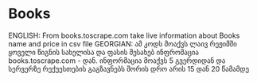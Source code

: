 # Books
ENGLISH: From books.toscrape.com take live information about Books name and price in csv file
GEORGIAN: ამ კოდს მოაქვს ლაივ რეჟიმში ყოველი წიგნის სახელისა და ფასის შესახებ ინფრომაცია books.toscrape.com - დან. ინფორმაცია მოაქვს 5 გვერდიდან და სერვერზე რექუესთების გაგზავნებს შორის დრო არის 15 დან 20 წამამდე
